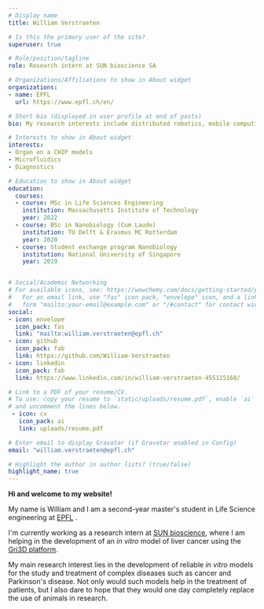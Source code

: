 ```yaml
---
# Display name
title: William Verstraeten

# Is this the primary user of the site?
superuser: true

# Role/position/tagline
role: Research intern at SUN bioscience SA

# Organizations/Affiliations to show in About widget
organizations:
- name: EPFL
  url: https://www.epfl.ch/en/

# Short bio (displayed in user profile at end of posts)
bio: My research interests include distributed robotics, mobile computing and programmable matter.

# Interests to show in About widget
interests:
- Organ on a CHIP models
- Microfluidics
- Diagnostics

# Education to show in About widget
education:
  courses:
  - course: MSc in Life Sciences Engineering
    institution: Massachusetts Institute of Technology
    year: 2022
  - course: BSc in Nanobiology (Cum Laude)
    institution: TU Delft & Erasmus MC Rotterdam
    year: 2020
  - course: Student exchange program Nanobiology
    institution: National University of Singapore
    year: 2019


# Social/Academic Networking
# For available icons, see: https://wowchemy.com/docs/getting-started/page-builder/#icons
#   For an email link, use "fas" icon pack, "envelope" icon, and a link in the
#   form "mailto:your-email@example.com" or "/#contact" for contact widget.
social:
- icon: envelope
  icon_pack: fas
  link: "mailto:william.verstraeten@epfl.ch"
- icon: github
  icon_pack: fab
  link: https://github.com/William-Verstraeten
- icon: linkedin
  icon_pack: fab
  link: https://www.linkedin.com/in/william-verstraeten-455115160/

# Link to a PDF of your resume/CV.
# To use: copy your resume to `static/uploads/resume.pdf`, enable `ai` icons in `params.toml`, 
# and uncomment the lines below.
 - icon: cv
   icon_pack: ai
   link: uploads/resume.pdf

# Enter email to display Gravatar (if Gravatar enabled in Config)
email: "william.verstraeten@epfl.ch"

# Highlight the author in author lists? (true/false)
highlight_name: true
---
```


**Hi and welcome to my website!** 

My name is William and I am a second-year master's student in Life Science engineering at [EPFL](https://www.epfl.ch/education/master/programs/life-sciences-engineering/) .

I'm currently working as a research intern at [SUN bioscience](https://sunbioscience.ch/), where I am helping in the development of an *in vitro* model of liver cancer using the [Gri3D platform](https://sunbioscience.ch/technology/). 

My main research interest lies in the development of reliable *in vitro* models for the study and treatment of complex diseases such as cancer and Parkinson's disease. Not only would such models help in the treatment of patients, but I also dare to hope that they would one day completely replace the use of animals in research.



